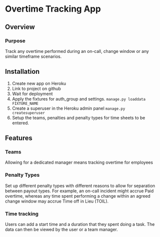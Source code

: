 # Overtime Tracking App

## Overview
### Purpose
Track any overtime performed during an on-call, change window or any similar timeframe scenarios.

## Installation
1. Create new app on Heroku
2. Link to project on github
3. Wait for deployment
4. Apply the fixtures for auth_group and settings. `manage.py loaddata FIXTURE_NAME`
5. Create a superuser in the Heroku admin panel `manage.py createsuperuser`
6. Setup the teams, penalties and penalty types for time sheets to be entered.

## Features
### Teams
Allowing for a dedicated manager means tracking overtime for employees

### Penalty Types
Set up different penalty types with different reasons to allow for separation between payout types. 
For example, an on-call incident might accrue Paid overtime, whereas any time spent performing a change within an agreed change window may accrue Time off in Lieu (TOIL).

### Time tracking
Users can add a start time and a duration that they spent doing a task. The data can then be viewed by the user or a team manager.

